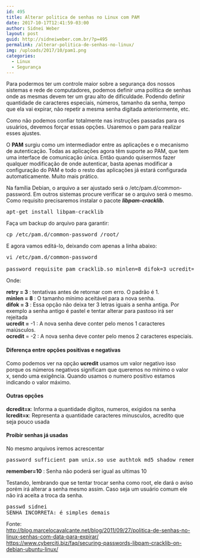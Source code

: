 ```yaml
---
id: 495
title: Alterar politica de senhas no Linux com PAM
date: 2017-10-17T12:41:59-03:00
author: Sidnei Weber
layout: post
guid: http://sidneiweber.com.br/?p=495
permalink: /alterar-politica-de-senhas-no-linux/
img: /uploads/2017/10/pam1.png
categories:
  - Linux
  - Segurança
---
```

Para podermos ter um controle maior sobre a segurança dos nossos sistemas e rede de computadores, podemos definir uma política de senhas onde as mesmas devem ter um grau alto de dificuldade. Podendo definir quantidade de caracteres especiais, números, tamanho da senha, tempo que ela vai expirar, não repetir a mesma senha digitada anteriormente, etc.

Como não podemos confiar totalmente nas instruções passadas para os usuários, devemos forçar essas opções. Usaremos o pam para realizar esses ajustes.

O **PAM** surgiu como um intermediador entre as aplicações e o mecanismo de autenticação. Todas as aplicações agora têm suporte ao PAM, que tem uma interface de comunicação única. Então quando quisermos fazer qualquer modificação de onde autenticar, basta apenas modificar a configuração do PAM e todo o resto das aplicações já estará configurada automaticamente. Muito mais prático.

Na família Debian, o arquivo a ser ajustado será o /etc/pam.d/common-password. Em outros sistemas procure verificar se o arquivo será o mesmo. Como requisito precisaremos instalar o pacote _**libpam-cracklib.**_

<pre class="lang:default decode:true">apt-get install libpam-cracklib</pre>

Faça um backup do arquivo para garantir:

<pre class="lang:sh decode:true ">cp /etc/pam.d/common-password /root/</pre>

E agora vamos editá-lo, deixando com apenas a linha abaixo:

<pre class="lang:sh decode:true ">vi /etc/pam.d/common-password

password requisite pam_cracklib.so minlen=8 difok=3 ucredit=-1 ocredit=-1 retry=3</pre>

Onde:

**retry = 3** : tentativas antes de retornar com erro. O padrão é 1.  
**minlen = 8** : O tamanho mínimo aceitável para a nova senha.  
**difok = 3** : Essa opção não deixa ter 3 letras iguais a senha antiga. Por exemplo a senha antigo é pastel e tentar alterar para pastoso irá ser rejeitada  
**ucredit =** -1 : A nova senha deve conter pelo menos 1 caracteres maiúsculos.  
**ocredit** = -2 : A nova senha deve conter pelo menos 2 caracteres especiais.

#### Diferença entre opções positivas e negativas

Como podemos ver na opção **ucredit** usamos um valor negativo isso porque os números negativos significam que queremos no mínimo o valor x, sendo uma exigência. Quando usamos o numero positivo estamos indicando o valor máximo.

#### Outras opções

**dcredit=x**: Informa a quantidade digitos, numeros, exigidos na senha  
**lcredit=x**: Representa a quantidade caracteres minusculos, acredito que seja pouco usada

#### Proibir senhas já usadas

No mesmo arquivos iremos acrescentar

<pre class="lang:sh decode:true ">password sufficient pam_unix.so use_authtok md5 shadow remember=10</pre>

**remember=10** : Senha não poderá ser igual as ultimas 10

Testando, lembrando que se tentar trocar senha como root, ele dará o aviso porém irá alterar a senha mesmo assim. Caso seja um usuário comum ele não irá aceita a troca da senha.

<pre class="lang:sh decode:true ">passwd sidnei
SENHA INCORRETA: é simples demais</pre>

Fonte:  
<a href="http://blog.marcelocavalcante.net/blog/2011/09/27/politica-de-senhas-no-linux-senhas-com-data-para-expirar/" target="_blank" rel="noopener">http://blog.marcelocavalcante.net/blog/2011/09/27/politica-de-senhas-no-linux-senhas-com-data-para-expirar/</a>  
<a href="https://www.cyberciti.biz/faq/securing-passwords-libpam-cracklib-on-debian-ubuntu-linux/" target="_blank" rel="noopener">https://www.cyberciti.biz/faq/securing-passwords-libpam-cracklib-on-debian-ubuntu-linux/</a>